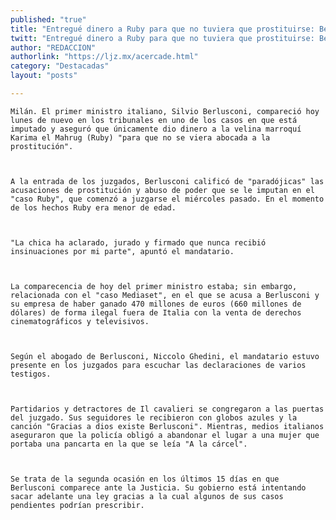 ```yaml
---
published: "true"
title: "Entregué dinero a Ruby para que no tuviera que prostituirse: Berlusconi"
twitt: "Entregué dinero a Ruby para que no tuviera que prostituirse: Berlusconi"
author: "REDACCION"
authorlink: "https://ljz.mx/acercade.html"
category: "Destacadas"
layout: "posts"

---
```



  
    Milán. El primer ministro italiano, Silvio Berlusconi, compareció hoy lunes de nuevo en los tribunales en uno de los casos en que está imputado y aseguró que únicamente dio dinero a la velina marroquí Karima el Mahrug (Ruby) "para que no se viera abocada a la prostitución".
  
  
  
    A la entrada de los juzgados, Berlusconi calificó de "paradójicas" las acusaciones de prostitución y abuso de poder que se le imputan en el "caso Ruby", que comenzó a juzgarse el miércoles pasado. En el momento de los hechos Ruby era menor de edad.
  
  
  
    "La chica ha aclarado, jurado y firmado que nunca recibió insinuaciones por mi parte", apuntó el mandatario.
  
  
  
    La comparecencia de hoy del primer ministro estaba; sin embargo, relacionada con el "caso Mediaset", en el que se acusa a Berlusconi y su empresa de haber ganado 470 millones de euros (660 millones de dólares) de forma ilegal fuera de Italia con la venta de derechos cinematográficos y televisivos.
  
  
  
    Según el abogado de Berlusconi, Niccolo Ghedini, el mandatario estuvo presente en los juzgados para escuchar las declaraciones de varios testigos.
  
  
  
    Partidarios y detractores de Il cavalieri se congregaron a las puertas del juzgado. Sus seguidores le recibieron con globos azules y la canción "Gracias a dios existe Berlusconi". Mientras, medios italianos aseguraron que la policía obligó a abandonar el lugar a una mujer que portaba una pancarta en la que se leía "A la cárcel".
  
  
  
    Se trata de la segunda ocasión en los últimos 15 días en que Berlusconi comparece ante la Justicia. Su gobierno está intentando sacar adelante una ley gracias a la cual algunos de sus casos pendientes podrían prescribir.
  

